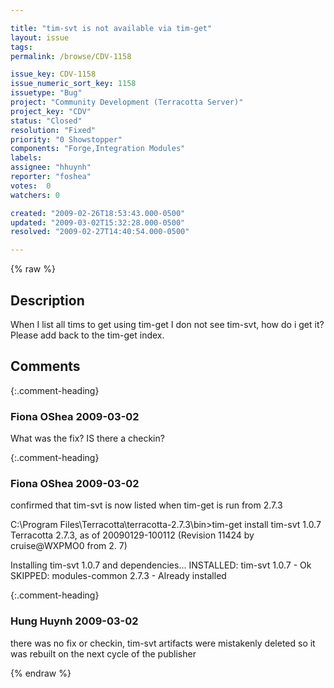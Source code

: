 ```yaml
---

title: "tim-svt is not available via tim-get"
layout: issue
tags: 
permalink: /browse/CDV-1158

issue_key: CDV-1158
issue_numeric_sort_key: 1158
issuetype: "Bug"
project: "Community Development (Terracotta Server)"
project_key: "CDV"
status: "Closed"
resolution: "Fixed"
priority: "0 Showstopper"
components: "Forge,Integration Modules"
labels: 
assignee: "hhuynh"
reporter: "foshea"
votes:  0
watchers: 0

created: "2009-02-26T18:53:43.000-0500"
updated: "2009-03-02T15:32:28.000-0500"
resolved: "2009-02-27T14:40:54.000-0500"

---
```




{% raw %}



## Description

<div markdown="1" class="description">

When I list all tims to get using tim-get I don not see tim-svt, how do i get it?
Please add back to the tim-get index.

</div>

## Comments


{:.comment-heading}
### **Fiona OShea** <span class="date">2009-03-02</span>

<div markdown="1" class="comment">

What was the fix? IS there a checkin?

</div>


{:.comment-heading}
### **Fiona OShea** <span class="date">2009-03-02</span>

<div markdown="1" class="comment">

confirmed that tim-svt is now listed when tim-get is run from 2.7.3

C:\Program Files\Terracotta\terracotta-2.7.3\bin>tim-get install tim-svt 1.0.7
Terracotta 2.7.3, as of 20090129-100112 (Revision 11424 by cruise@WXPMO0 from 2.
7)

Installing tim-svt 1.0.7 and dependencies...
   INSTALLED: tim-svt 1.0.7 - Ok
   SKIPPED: modules-common 2.7.3 - Already installed


</div>


{:.comment-heading}
### **Hung Huynh** <span class="date">2009-03-02</span>

<div markdown="1" class="comment">

there was no fix or checkin, tim-svt artifacts were mistakenly deleted so it was rebuilt on the next cycle of the publisher

</div>



{% endraw %}
